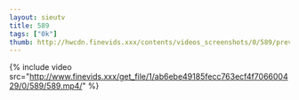 ```yaml
--- 
layout: sieutv
title: 589
tags: ["0k"]
thumb: http://hwcdn.finevids.xxx/contents/videos_screenshots/0/589/preview.mp4.jpg
---
```

{% include video src="http://www.finevids.xxx/get_file/1/ab6ebe49185fecc763ecf4f706600429/0/589/589.mp4/" %} 
